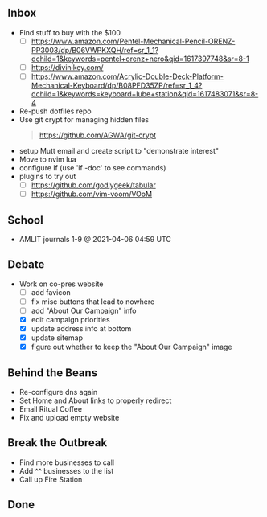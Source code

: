 ## Inbox

- Find stuff to buy with the $100
    * [ ] https://www.amazon.com/Pentel-Mechanical-Pencil-ORENZ-PP3003/dp/B06VWPKXQH/ref=sr_1_1?dchild=1&keywords=pentel+orenz+nero&qid=1617397748&sr=8-1
    * [ ] https://divinikey.com/
    * [ ] https://www.amazon.com/Acrylic-Double-Deck-Platform-Mechanical-Keyboard/dp/B08PFD35ZP/ref=sr_1_4?dchild=1&keywords=keyboard+lube+station&qid=1617483071&sr=8-4
- Re-push dotfiles repo
- Use git crypt for managing hidden files
    > https://github.com/AGWA/git-crypt
- setup Mutt email and create script to "demonstrate interest"
- Move to nvim lua
- configure lf (use 'lf -doc' to see commands)
- plugins to try out
    * [ ] https://github.com/godlygeek/tabular
    * [ ] https://github.com/vim-voom/VOoM

## School

- AMLIT journals 1-9
    @ 2021-04-06 04:59 UTC

## Debate

- Work on co-pres website
    * [ ] add favicon
    * [ ] fix misc buttons that lead to nowhere
    * [ ] add "About Our Campaign" info
    * [x] edit campaign priorities
    * [x] update address info at bottom
    * [x] update sitemap
    * [x] figure out whether to keep the "About Our Campaign" image

## Behind the Beans

- Re-configure dns again
- Set Home and About links to properly redirect
- Email Ritual Coffee
- Fix and upload empty website

## Break the Outbreak

- Find more businesses to call
- Add ^^ businesses to the list
- Call up Fire Station

## Done

